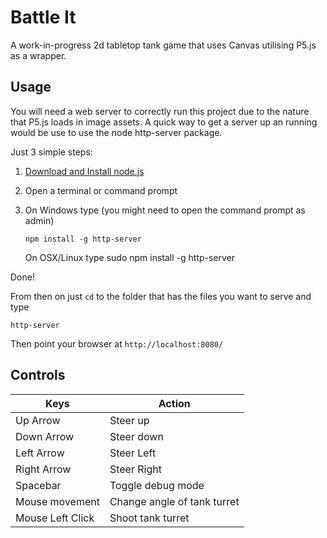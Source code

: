 # Battle It

A work-in-progress 2d tabletop tank game that uses Canvas utilising P5.js as a wrapper.


## Usage

You will need a web server to correctly run this project due to the nature that P5.js loads in image assets. A quick way to get a server up an running would be use to use the node http-server package.

Just 3 simple steps:

1.  [Download and Install node.js](http://nodejs.org/download)
2.  Open a terminal or command prompt
3.  On Windows type (you might need to open the command prompt as admin)

        npm install -g http-server

    On OSX/Linux type
        sudo npm install -g http-server

Done!

From then on just `cd` to the folder that has the files you want to serve and type

    http-server

Then point your browser at `http://localhost:8080/`

## Controls
Keys |  Action
--- | ---
Up Arrow | Steer up
Down Arrow | Steer down
Left Arrow | Steer Left
Right Arrow | Steer Right
Spacebar | Toggle debug mode  
Mouse movement | Change angle of tank turret
Mouse Left Click | Shoot tank turret
